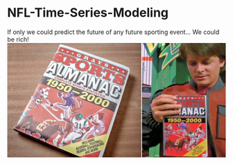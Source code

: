 # NFL-Time-Series-Modeling

If only we could predict the future of any future sporting event... We could be rich!
![Greys Sports Almanac](./almanac.jpg)

